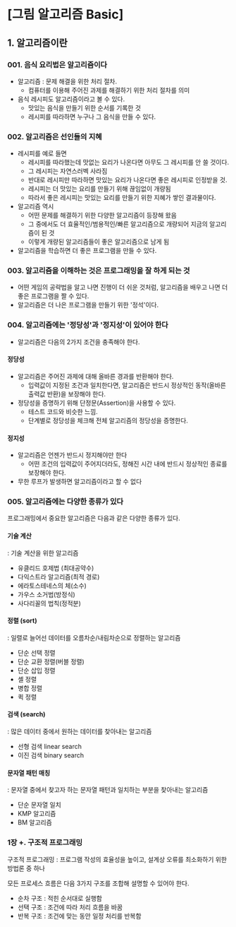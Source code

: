 # [그림 알고리즘 Basic] 

## 1. 알고리즘이란

### 001. 음식 요리법은 알고리즘이다

- 알고리즘 : 문제 해결을 위한 처리 절차.
  - 컴퓨터를 이용해 주어진 과제를 해결하기 위한 처리 절차를 의미
- 음식 레시피도 알고리즘이라고 볼 수 있다.
  - 맛있는 음식을 만들기 위한 순서를 기록한 것
  - 레시피를 따라하면 누구나 그 음식을 만들 수 있다.

### 002. 알고리즘은 선인들의 지혜

- 레시피를 예로 들면
  - 레시피를 따라했는데 맛없는 요리가 나온다면 아무도 그 레시피를 안 쓸 것이다.
  - 그 레시피는 자연스러벡 사라짐
  - 반대로 레시피만 따라하면 맛있는 요리가 나온다면 좋은 레시피로 인정받을 것.
  - 레시피는 더 맛있는 요리를 만들기 위해 끊임없이 개량됨
  - 따라서 좋은 레시피는 맛있는 요리를 만들기 위한 지혜가 쌓인 결과물이다.
- 알고리즘 역시
  - 어떤 문제를 해결하기 위한 다양한 알고리즘이 등장해 왔음
  - 그 중에서도 더 효율적인/범용적인/빠른 알고리즘으로 개량되어 지금의 알고리즘이 된 것
  - 이렇게 개량된 알고리즘들이 좋은 알고리즘으로 남게 됨
- 알고리즘을 학습하면 더 좋은 프로그램을 만들 수 있다.

### 003. 알고리즘을 이해하는 것은 프로그래밍을 잘 하게 되는 것

- 어떤 게임의 공략법을 알고 나면 진행이 더 쉬운 것처럼, 알고리즘을 배우고 나면 더 좋은 프로그램을 짤 수 있다.
- 알고리즘은 더 나은 프로그램을 만들기 위한 '정석'이다.

### 004. 알고리즘에는 '정당성'과 '정지성'이 있어야 한다

- 알고리즘은 다음의 2가지 조건을 충족해야 한다.

#### 정당성

- 알고리즘은 주어진 과제에 대해 올바른 경과를 반환해야 한다.
  - 입력값이 지정된 조건과 일치한다면, 알고리즘은 반드시 정상적인 동작(올바른 출력값 반환)을 보장해야 한다.
- 정당성을 증명하기 위해 단정문(Assertion)을 사용할 수 있다.
  - 테스트 코드와 비슷한 느낌. 
  - 단계별로 정당성을 체크해 전체 알고리즘의 정당성을 증명한다.

#### 정지성

- 알고리즘은 언젠가 반드시 정지해야만 한다
  - 어떤 조건의 입력값이 주어지더라도, 정해진 시간 내에 반드시 정상적인 종료를 보장해야 한다.
- 무한 루프가 발생하면 알고리즘이라고 할 수 없다

### 005. 알고리즘에는 다양한 종류가 있다

프로그래밍에서 중요한 알고리즘은 다음과 같은 다양한 종류가 있다.

#### 기술 계산

: 기술 계산을 위한 알고리즘

- 유클리드 호제법 (최대공약수)
- 다익스트라 알고리즘(최적 경로)
- 에라토스테네스의 체(소수)
- 가우스 소거법(방정식)
- 사다리꼴의 법칙(정적분)

#### 정렬 (sort)

: 일렬로 늘어선 데이터를 오름차순/내림차순으로 정렬하는 알고리즘

- 단순 선택 정렬
- 단순 교환 정렬(버블 정렬)
- 단순 삽입 정렬
- 셸 정렬
- 병합 정렬
- 퀵 정렬

#### 검색 (search)

: 많은 데이터 중에서 원하는 데이터를 찾아내는 알고리즘

- 선형 검색 linear search
- 이진 검색 binary search

#### 문자열 패턴 매칭

: 문자열 중에서 찾고자 하는 문자열 패턴과 일치하는 부분을 찾아내는 알고리즘

- 단순 문자열 일치
- KMP 알고리즘
- BM 알고리즘

### 1장 +. 구조적 프로그래밍

구조적 프로그래밍 : 프로그램 작성의 효율성을 높이고, 설계상 오류를 최소화하기 위한 방법론 중 하나

모든 프로세스 흐름은 다음 3가지 구조를 조합해 설명할 수 있어야 한다.

- 순차 구조 : 적힌 순서대로 실행함
- 선택 구조 : 조건에 따라 처리 흐름을 바꿈
- 반복 구조 : 조건에 맞는 동안 일정 처리를 반복함



